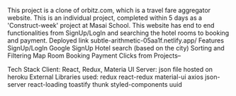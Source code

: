 This project is a clone of orbitz.com, which is a travel fare aggregator website. This is an individual project, completed within 5 days as a 'Construct-week' project at Masai School. This website has end to end functionalities from SignUp/LogIn and searching the hotel rooms to booking and payment.
Deployed link
subtle-arithmetic-05aa1f.netlify.app/
Features
SignUp/LogIn
Google SignUp
Hotel search (based on the city)
Sorting and Filtering
Map
Room Booking
Payment
Clicks from Projects–



 


Tech Stack
Client: React, Redux, Materia UI
Server: json file hosted on heroku
External Libraries used:
redux
react-redux
material-ui
axios
json-server
react-loading
toastify
thunk
styled-components
uuid


